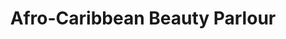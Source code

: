 ---
title: "Afro-Caribbean Beauty Parlour"
url: /lancaster/afro-caribbean-beauty-parlour/
shop: hairdresser
---